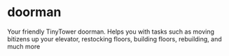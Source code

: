 # doorman
Your friendly TinyTower doorman. Helps you with tasks such as moving bitizens up your elevator, restocking floors, building floors, rebuilding, and much more
